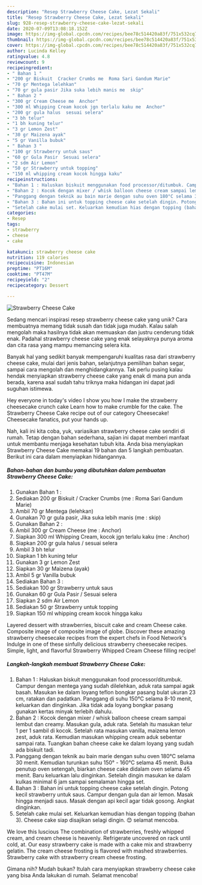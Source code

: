```yaml
---
description: "Resep Strawberry Cheese Cake, Lezat Sekali"
title: "Resep Strawberry Cheese Cake, Lezat Sekali"
slug: 928-resep-strawberry-cheese-cake-lezat-sekali
date: 2020-07-09T13:08:18.152Z
image: https://img-global.cpcdn.com/recipes/bee78c514420a83f/751x532cq70/strawberry-cheese-cake-foto-resep-utama.jpg
thumbnail: https://img-global.cpcdn.com/recipes/bee78c514420a83f/751x532cq70/strawberry-cheese-cake-foto-resep-utama.jpg
cover: https://img-global.cpcdn.com/recipes/bee78c514420a83f/751x532cq70/strawberry-cheese-cake-foto-resep-utama.jpg
author: Lucinda Kelley
ratingvalue: 4.8
reviewcount: 9
recipeingredient:
- " Bahan 1 "
- "200 gr Biskuit  Cracker Crumbs me  Roma Sari Gandum Marie"
- "70 gr Mentega lelehkan"
- "70 gr gula pasir Jika suka lebih manis me  skip"
- " Bahan 2 "
- "300 gr Cream Cheese me  Anchor"
- "300 ml Whipping Cream kocok jgn terlalu kaku me  Anchor"
- "200 gr gula halus  sesuai selera"
- "3 bh telur"
- "1 bh kuning telur"
- "3 gr Lemon Zest"
- "30 gr Maizena ayak"
- "5 gr Vanilla bubuk"
- " Bahan 3 "
- "100 gr Strawberry untuk saus"
- "60 gr Gula Pasir  Sesuai selera"
- "2 sdm Air Lemon"
- "50 gr Strawberry untuk topping"
- "150 ml whipping cream kocok hingga kaku"
recipeinstructions:
- "Bahan 1 : Haluskan biskuit menggunakan food processor/ditumbuk. Campur dengan mentega yang sudah dilelehkan, aduk rata sampai agak basah. Masukan ke dalam loyang teflon bongkar pasang bulat ukuran 23 cm, ratakan dan padatkan. Panggang di suhu 150°C selama 8-10 menit, keluarkan dan dinginkan. Jika tidak ada loyang bongkar pasang gunakan kertas minyak terlebih dahulu."
- "Bahan 2 : Kocok dengan mixer / whisk balloon cheese cream sampai lembut dan creamy. Masukan gula, aduk rata. Setelah itu masukan telur 1 per 1 sambil di kocok. Setelah rata masukan vanilla, maizena lemon zest, aduk rata. Kemudian masukan whipping cream aduk sebentar sampai rata. Tuangkan bahan cheese cake ke dalam loyang yang sudah ada biskuit tadi."
- "Panggang dengan teknik au bain marie dengan suhu oven 180°C selama 30 menit. Kemudian turunkan suhu 150° - 160°C selama 45 menit. Buka penutup oven setengah, biarkan cheese cake didalam oven selama 45 menit. Baru keluarkan lalu dinginkan. Setelah dingin masukan ke dalam kulkas minimal 6 jam sampai semalaman hingga set."
- "Bahan 3 : Bahan ini untuk topping cheese cake setelah dingin. Potong kecil strawberry untuk saus. Campur dengan gula dan air lemon. Masak hingga menjadi saus. Masak dengan api kecil agar tidak gosong. Angkat dinginkan."
- "Setelah cake mulai set. Keluarkan kemudian hias dengan topping (bahan 3). Cheese cake siap disajikan selagi dingin. 😊 selamat mencoba."
categories:
- Resep
tags:
- strawberry
- cheese
- cake

katakunci: strawberry cheese cake 
nutrition: 119 calories
recipecuisine: Indonesian
preptime: "PT16M"
cooktime: "PT47M"
recipeyield: "2"
recipecategory: Dessert

---
```



![Strawberry Cheese Cake](https://img-global.cpcdn.com/recipes/bee78c514420a83f/751x532cq70/strawberry-cheese-cake-foto-resep-utama.jpg)

Sedang mencari inspirasi resep strawberry cheese cake yang unik? Cara membuatnya memang tidak susah dan tidak juga mudah. Kalau salah mengolah maka hasilnya tidak akan memuaskan dan justru cenderung tidak enak. Padahal strawberry cheese cake yang enak selayaknya punya aroma dan cita rasa yang mampu memancing selera kita.

Banyak hal yang sedikit banyak mempengaruhi kualitas rasa dari strawberry cheese cake, mulai dari jenis bahan, selanjutnya pemilihan bahan segar, sampai cara mengolah dan menghidangkannya. Tak perlu pusing kalau hendak menyiapkan strawberry cheese cake yang enak di mana pun anda berada, karena asal sudah tahu triknya maka hidangan ini dapat jadi suguhan istimewa.

Hey everyone in today&#39;s video I show you how I make the strawberry cheesecake crunch cake Learn how to make crumble for the cake. The Strawberry Cheese Cake recipe out of our category Cheesecake! Cheesecake fanatics, put your hands up.


Nah, kali ini kita coba, yuk, variasikan strawberry cheese cake sendiri di rumah. Tetap dengan bahan sederhana, sajian ini dapat memberi manfaat untuk membantu menjaga kesehatan tubuh kita. Anda bisa menyiapkan Strawberry Cheese Cake memakai 19 bahan dan 5 langkah pembuatan. Berikut ini cara dalam menyiapkan hidangannya.

<!--inarticleads1-->

##### Bahan-bahan dan bumbu yang dibutuhkan dalam pembuatan Strawberry Cheese Cake:

1. Gunakan  Bahan 1 :
1. Sediakan 200 gr Biskuit / Cracker Crumbs (me : Roma Sari Gandum Marie)
1. Ambil 70 gr Mentega (lelehkan)
1. Gunakan 70 gr gula pasir, Jika suka lebih manis (me : skip)
1. Gunakan  Bahan 2 :
1. Ambil 300 gr Cream Cheese (me : Anchor)
1. Siapkan 300 ml Whipping Cream, kocok jgn terlalu kaku (me : Anchor)
1. Siapkan 200 gr gula halus / sesuai selera
1. Ambil 3 bh telur
1. Siapkan 1 bh kuning telur
1. Gunakan 3 gr Lemon Zest
1. Siapkan 30 gr Maizena (ayak)
1. Ambil 5 gr Vanilla bubuk
1. Sediakan  Bahan 3 :
1. Sediakan 100 gr Strawberry untuk saus
1. Gunakan 60 gr Gula Pasir / Sesuai selera
1. Siapkan 2 sdm Air Lemon
1. Sediakan 50 gr Strawberry untuk topping
1. Siapkan 150 ml whipping cream kocok hingga kaku


Layered dessert with strawberries, biscuit cake and cream Cheese cake. Composite image of composite image of globe. Discover these amazing strawberry cheesecake recipes from the expert chefs in Food Network&#39;s Indulge in one of these sinfully delicious strawberry cheesecake recipes. Simple, light, and flavorful Strawberry Whipped Cream Cheese filling recipe! 

<!--inarticleads2-->

##### Langkah-langkah membuat Strawberry Cheese Cake:

1. Bahan 1 : Haluskan biskuit menggunakan food processor/ditumbuk. Campur dengan mentega yang sudah dilelehkan, aduk rata sampai agak basah. Masukan ke dalam loyang teflon bongkar pasang bulat ukuran 23 cm, ratakan dan padatkan. Panggang di suhu 150°C selama 8-10 menit, keluarkan dan dinginkan. Jika tidak ada loyang bongkar pasang gunakan kertas minyak terlebih dahulu.
1. Bahan 2 : Kocok dengan mixer / whisk balloon cheese cream sampai lembut dan creamy. Masukan gula, aduk rata. Setelah itu masukan telur 1 per 1 sambil di kocok. Setelah rata masukan vanilla, maizena lemon zest, aduk rata. Kemudian masukan whipping cream aduk sebentar sampai rata. Tuangkan bahan cheese cake ke dalam loyang yang sudah ada biskuit tadi.
1. Panggang dengan teknik au bain marie dengan suhu oven 180°C selama 30 menit. Kemudian turunkan suhu 150° - 160°C selama 45 menit. Buka penutup oven setengah, biarkan cheese cake didalam oven selama 45 menit. Baru keluarkan lalu dinginkan. Setelah dingin masukan ke dalam kulkas minimal 6 jam sampai semalaman hingga set.
1. Bahan 3 : Bahan ini untuk topping cheese cake setelah dingin. Potong kecil strawberry untuk saus. Campur dengan gula dan air lemon. Masak hingga menjadi saus. Masak dengan api kecil agar tidak gosong. Angkat dinginkan.
1. Setelah cake mulai set. Keluarkan kemudian hias dengan topping (bahan 3). Cheese cake siap disajikan selagi dingin. 😊 selamat mencoba.


We love this luscious The combination of strawberries, freshly whipped cream, and cream cheese is heavenly. Refrigerate uncovered on rack until cold, at. Our easy strawberry cake is made with a cake mix and strawberry gelatin. The cream cheese frosting is flavored with mashed strawberries. Strawberry cake with strawberry cream cheese frosting. 

Gimana nih? Mudah bukan? Itulah cara menyiapkan strawberry cheese cake yang bisa Anda lakukan di rumah. Selamat mencoba!
